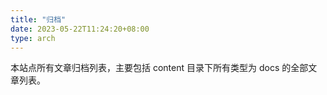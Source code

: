 ```yaml
---
title: "归档"
date: 2023-05-22T11:24:20+08:00
type: arch
---
```


本站点所有文章归档列表，主要包括 content 目录下所有类型为 docs 的全部文章列表。
